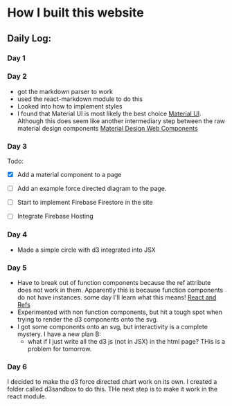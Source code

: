 # How I built this website





## Daily Log:

### Day 1


### Day 2 

- got the markdown parser to work
- used the react-markdown module to do this 
- Looked into how to implement styles 
- I found that Material UI is most likely the best choice <a href = "https://material-ui.com/"> Material UI</a>. Although this does seem like another intermediary step between the raw material design components <a href="https://material.io/design/">Material Design Web Components</a>

### Day 3

Todo:
- [X] Add a material component to a page 
- [ ] Add an example force directed diagram to the page. 
- [ ] Start to implement Firebase Firestore in the site
- [ ] Integrate Firebase Hosting


### Day 4 

- Made a simple circle with d3 integrated into JSX 

### Day 5

- Have to break out of function components because the ref attribute does not work in them. Apparently this is because function components do not have instances. some day I'll learn what this means! <a href='https://reactjs.org/docs/refs-and-the-dom.html'>React and Refs</a>
- Experimented with non function components, but hit a tough spot when trying to render the d3 components onto the svg. 
- I got some components onto an svg, but interactivity is a complete mystery. I have a new plan B:
    - what if I just write all the d3 js (not in JSX) in the html page? THis is a problem for tomorrow.

### Day 6

I decided to make the d3 force directed chart work on its own. I created a folder called d3sandbox to do this. THe next step is to make it work in the react module. 